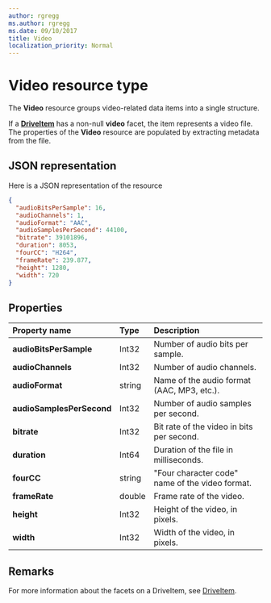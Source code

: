 ```yaml
---
author: rgregg
ms.author: rgregg
ms.date: 09/10/2017
title: Video
localization_priority: Normal
---
```

# Video resource type

The **Video** resource groups video-related data items into a single structure.

If a [**DriveItem**](driveitem.md) has a non-null **video** facet, the item represents a video file.
The properties of the **Video** resource are populated by extracting metadata from the file.

## JSON representation

Here is a JSON representation of the resource

<!-- {
  "blockType": "resource",
  "optionalProperties": [  ],
  "@odata.type": "microsoft.graph.video"
}-->

```json
{
  "audioBitsPerSample": 16,
  "audioChannels": 1,
  "audioFormat": "AAC",
  "audioSamplesPerSecond": 44100,
  "bitrate": 39101896,
  "duration": 8053,
  "fourCC": "H264",
  "frameRate": 239.877,
  "height": 1280,
  "width": 720
}
```

## Properties

| Property name             | Type   | Description
|:--------------------------|:-------|:----------------------------------------
| **audioBitsPerSample**    | Int32  | Number of audio bits per sample.
| **audioChannels**         | Int32  | Number of audio channels.
| **audioFormat**           | string | Name of the audio format (AAC, MP3, etc.).
| **audioSamplesPerSecond** | Int32  | Number of audio samples per second.
| **bitrate**               | Int32  | Bit rate of the video in bits per second.
| **duration**              | Int64  | Duration of the file in milliseconds.
| **fourCC**                | string | "Four character code" name of the video format.
| **frameRate**             | double | Frame rate of the video.
| **height**                | Int32  | Height of the video, in pixels.
| **width**                 | Int32  | Width of the video, in pixels.

[item-resource]: ../resources/driveitem.md

## Remarks

For more information about the facets on a DriveItem, see [DriveItem](driveitem.md).

<!-- {
  "type": "#page.annotation",
  "description": "The video facet provides information about the properties of a video file.",
  "keywords": "bitrate,duration,size,video",
  "section": "documentation",
  "tocPath": "Facets/Video"
} -->
